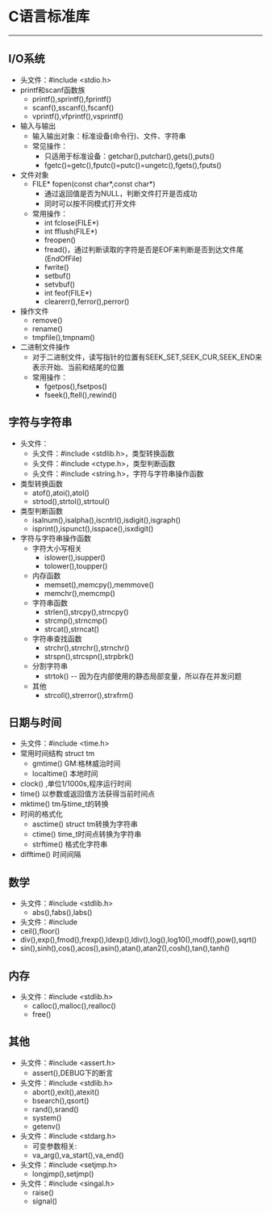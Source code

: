 # C语言标准库
--------------------------------------

## I/O系统
- 头文件：#include <stdio.h>
- printf和scanf函数族
	- printf(),sprintf(),fprintf()
	- scanf(),sscanf(),fscanf()
	- vprintf(),vfprintf(),vsprintf()
- 输入与输出
	- 输入输出对象：标准设备(命令行)、文件、字符串
	- 常见操作：
		- 只适用于标准设备：getchar(),putchar(),gets(),puts()
		- fgetc()=getc(),fputc()=putc()=ungetc(),fgets(),fputs()
- 文件对象
	- FILE* fopen(const char\*,const char\*)
		- 通过返回值是否为NULL，判断文件打开是否成功
		- 同时可以按不同模式打开文件
	- 常用操作：
		- int fclose(FILE*)
		- int fflush(FILE*)
		- freopen()
		- fread()，通过判断读取的字符是否是EOF来判断是否到达文件尾(EndOfFile)
		- fwrite()
		- setbuf()
		- setvbuf()
		- int feof(FILE*)
		- clearerr(),ferror(),perror()
- 操作文件
	- remove()
	- rename()
	- tmpfile(),tmpnam()
- 二进制文件操作
	- 对于二进制文件，读写指针的位置有SEEK_SET,SEEK_CUR,SEEK_END来表示开始、当前和结尾的位置
	- 常用操作：
		- fgetpos(),fsetpos()
		- fseek(),ftell(),rewind()

## 字符与字符串
- 头文件：
	- 头文件：#include <stdlib.h>，类型转换函数
	- 头文件：#include <ctype.h>，类型判断函数
	- 头文件：#include <string.h>，字符与字符串操作函数
- 类型转换函数
	- atof(),atoi(),atol()
	- strtod(),strtol(),strtoul()
- 类型判断函数
	- isalnum(),isalpha(),iscntrl(),isdigit(),isgraph()
	- isprint(),ispunct(),isspace(),isxdigit()
- 字符与字符串操作函数
	- 字符大小写相关
		- islower(),isupper()
		- tolower(),toupper()
	- 内存函数
		- memset(),memcpy(),memmove()
		- memchr(),memcmp()
	- 字符串函数
		- strlen(),strcpy(),strncpy()
		- strcmp(),strncmp()
		- strcat(),strncat()
	- 字符串查找函数
		- strchr(),strrchr(),strnchr()
		- strspn(),strcspn(),strpbrk()
	- 分割字符串
		- strtok() -- 因为在内部使用的静态局部变量，所以存在并发问题
	- 其他
		- strcoll(),strerror(),strxfrm()

## 日期与时间
- 头文件：#include <time.h>
- 常用时间结构 struct tm
	- gmtime() GM:格林威治时间
	- localtime() 本地时间
- clock() ,单位1/1000s,程序运行时间
- time()  以参数或返回值方法获得当前时间点
- mktime() tm与time_t的转换
- 时间的格式化
	- asctime() struct tm转换为字符串
	- ctime() time_t时间点转换为字符串
	- strftime() 格式化字符串
- difftime() 时间间隔

## 数学
- 头文件：#include <stdlib.h>
	- abs(),fabs(),labs()
- 头文件：#include <math>
- ceil(),floor()
- div(),exp(),fmod(),frexp(),ldexp(),ldiv(),log(),log10(),modf(),pow(),sqrt()
- sin(),sinh(),cos(),acos(),asin(),atan(),atan2(),cosh(),tan(),tanh()

## 内存
- 头文件：#include <stdlib.h>
	- calloc(),malloc(),realloc()
	- free()

## 其他
- 头文件：#include <assert.h>
	- assert(),DEBUG下的断言
- 头文件：#include <stdlib.h>
	- abort(),exit(),atexit()
	- bsearch(),qsort()
	- rand(),srand()
	- system()
	- getenv()
- 头文件：#include <stdarg.h>
	- 可变参数相关:
	- va_arg(),va_start(),va_end()
- 头文件：#include <setjmp.h>
	- longjmp(),setjmp()
- 头文件：#include <singal.h>
	- raise()
	- signal()